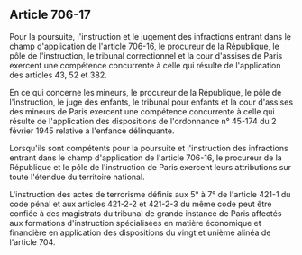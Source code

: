 Article 706-17
----
Pour la poursuite, l'instruction et le jugement des infractions entrant dans le
champ d'application de l'article 706-16, le procureur de la République, le pôle
de l'instruction, le tribunal correctionnel et la cour d'assises de Paris
exercent une compétence concurrente à celle qui résulte de l'application des
articles 43, 52 et 382.

En ce qui concerne les mineurs, le procureur de la République, le pôle de
l'instruction, le juge des enfants, le tribunal pour enfants et la cour
d'assises des mineurs de Paris exercent une compétence concurrente à celle qui
résulte de l'application des dispositions de l'ordonnance n° 45-174 du 2 février
1945 relative à l'enfance délinquante.

Lorsqu'ils sont compétents pour la poursuite et l'instruction des infractions
entrant dans le champ d'application de l'article 706-16, le procureur de la
République et le pôle de l'instruction de Paris exercent leurs attributions sur
toute l'étendue du territoire national.

L'instruction des actes de terrorisme définis aux 5° à 7° de l'article 421-1 du
code pénal et aux articles 421-2-2 et 421-2-3 du même code peut être confiée à
des magistrats du tribunal de grande instance de Paris affectés aux formations
d'instruction spécialisées en matière économique et financière en application
des dispositions du vingt et unième alinéa de l'article 704.
